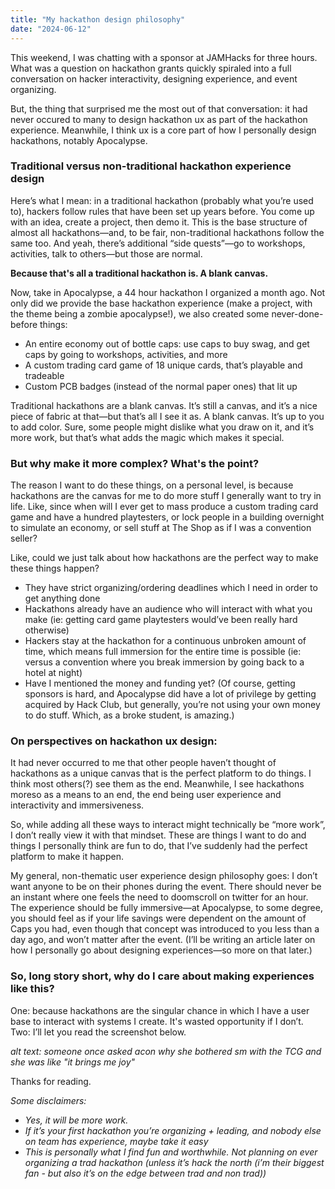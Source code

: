 ```yaml
---
title: "My hackathon design philosophy"
date: "2024-06-12"
---
```


This weekend, I was chatting with a sponsor at JAMHacks for three hours. What was a question on hackathon grants quickly spiraled into a full conversation on hacker interactivity, designing experience, and event organizing. 

But, the thing that surprised me the most out of that conversation: it had never occured to many to design hackathon ux as part of the hackathon experience. Meanwhile, I think ux is a core part of how I personally design hackathons, notably Apocalypse.

### Traditional versus non-traditional hackathon experience design

Here’s what I mean: in a traditional hackathon (probably what you’re used to), hackers follow rules that have been set up years before. You come up with an idea, create a project, then demo it. This is the base structure of almost all hackathons—and, to be fair, non-traditional hackathons follow the same too. And yeah, there’s additional “side quests”—go to workshops, activities, talk to others—but those are normal. 

**Because that's all a traditional hackathon is. A blank canvas.**

Now, take in Apocalypse, a 44 hour hackathon I organized a month ago. Not only did we provide the base hackathon experience (make a project, with the theme being a zombie apocalypse!), we also created some never-done-before things:
- An entire economy out of bottle caps: use caps to buy swag, and get caps by going to workshops, activities, and more
- A custom trading card game of 18 unique cards, that’s playable and tradeable 
- Custom PCB badges (instead of the normal paper ones) that lit up

Traditional hackathons are a blank canvas. It’s still a canvas, and it’s a nice piece of fabric at that—but that’s all I see it as. A blank canvas. It’s up to you to add color. Sure, some people might dislike what you draw on it, and it’s more work, but that’s what adds the magic which makes it special. 

### But why make it more complex? What's the point?

The reason I want to do these things, on a personal level, is because hackathons are the canvas for me to do more stuff I generally want to try in life. Like, since when will I ever get to mass produce a custom trading card game and have a hundred playtesters, or lock people in a building overnight to simulate an economy, or sell stuff at The Shop as if I was a convention seller? 

Like, could we just talk about how hackathons are the perfect way to make these things happen?
- They have strict organizing/ordering deadlines which I need in order to get anything done
- Hackathons already have an audience who will interact with what you make (ie: getting card game playtesters would’ve been really hard otherwise)
- Hackers stay at the hackathon for a continuous unbroken amount of time, which means full immersion for the entire time is possible (ie: versus a convention where you break immersion by going back to a hotel at night) 
- Have I mentioned the money and funding yet? (Of course, getting sponsors is hard, and Apocalypse did have a lot of privilege by getting acquired by Hack Club, but generally, you’re not using your own money to do stuff. Which, as a broke student, is amazing.) 

### On perspectives on hackathon ux design:

It had never occurred to me that other people haven’t thought of hackathons as a unique canvas that is the perfect platform to do things. I think most others(?) see them as the end. Meanwhile, I see hackathons moreso as a means to an end, the end being user experience and interactivity and immersiveness. 

So, while adding all these ways to interact might technically be “more work”, I don’t really view it with that mindset. These are things I want to do and things I personally think are fun to do, that I’ve suddenly had the perfect platform to make it happen. 

My general, non-thematic user experience design philosophy goes: I don’t want anyone to be on their phones during the event. There should never be an instant where one feels the need to doomscroll on twitter for an hour. The experience should be fully immersive—at Apocalypse, to some degree, you should feel as if your life savings were dependent on the amount of Caps you had, even though that concept was introduced to you less than a day ago, and won’t matter after the event. (I’ll be writing an article later on how I personally go about designing experiences—so more on that later.)

### So, long story short, why do I care about making experiences like this?

One: because hackathons are the singular chance in which I have a user base to interact with systems I create. It's wasted opportunity if I don’t.
Two: I’ll let you read the screenshot below.

*alt text: someone once asked acon why she bothered sm with the TCG and she was like "it brings me joy"*

Thanks for reading. 

*Some disclaimers:*
- *Yes, it will be more work.*
- *If it’s your first hackathon you’re organizing + leading, and nobody else on team has experience, maybe take it easy*
- *This is personally what I find fun and worthwhile. Not planning on ever organizing a trad hackathon (unless it’s hack the north (i’m their biggest fan - but also it’s on the edge between trad and non trad))*
